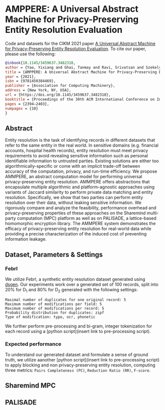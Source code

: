 # AMPPERE: A Universal Abstract Machine for Privacy-Preserving Entity Resolution Evaluation

Code and datasets for the CIKM 2021 paper [A Universal Abstract Machine for Privacy-Preserving Entity Resolution Evaluation](https://dl.acm.org/doi/pdf/10.1145/3459637.3482318). To cite our paper, please use the following:

```bibtex
@inbook{10.1145/3459637.3482318,
author = {Yao, Yixiang and Ghai, Tanmay and Ravi, Srivatsan and Szekely, Pedro},
title = {AMPPERE: A Universal Abstract Machine for Privacy-Preserving Entity Resolution Evaluation},
year = {2021},
isbn = {9781450384469},
publisher = {Association for Computing Machinery},
address = {New York, NY, USA},
url = {https://doi.org/10.1145/3459637.3482318},
booktitle = {Proceedings of the 30th ACM International Conference on Information & Knowledge Management},
pages = {2394–2403},
numpages = {10}
}
```

## Abstract

Entity resolution is the task of identifying records in different datasets that refer to the same entity in the real world. In sensitive domains (e.g. financial accounts, hospital health records), entity resolution must meet privacy requirements to avoid revealing sensitive information such as personal identifiable information to untrusted parties. Existing solutions are either too algorithmically-specific or come with an implicit trade-off between accuracy of the computation, privacy, and run-time efficiency. We propose AMMPERE, an abstract computation model for performing universal privacy-preserving entity resolution. AMMPERE offers abstractions that encapsulate multiple algorithmic and platform-agnostic approaches using variants of Jaccard similarity to perform private data matching and entity resolution. Specifically, we show that two parties can perform entity resolution over their data, without leaking sensitive information. We rigorously compare and analyze the feasibility, performance overhead and privacy-preserving properties of these approaches on the Sharemind multi-party computation (MPC) platform as well as on PALISADE, a lattice-based homomorphic encryption library. The AMMPERE system demonstrates the efficacy of privacy-preserving entity resolution for real-world data while providing a precise characterization of the induced cost of preventing information leakage.


## Dataset, Parameters & Settings

### Febrl

We utilize Febrl, a synthetic entity resolution dataset generated using [dsgen](https://github.com/J535D165/FEBRL-fork-v0.4.2/tree/master/dsgen). Our experiments work over a generated set of 100 records, split into 20% for D<sub>1</sub> and 80% for D<sub>2</sub> generated with the following settings: 

```
Maximal number of duplicates for one original record: 5
Maximum number of modifications per field: 5
Maximum number of modifications per record: 5
Probability distribution for duplicates: zipf
Type of modification: typo, ocr, phonetic
```

We further perform pre-processing and bi-gram, integer tokenization for each record using a [python script](insert link to pre-processing script).

### Expected performance

To understand our generated dataset and formulate a sense of ground truth, we utilize aanother [python script](insert link to pre-processing script) to apply blocking and non privacy-preserving entity resolution, computing three metrics: `Pairs Completeness (PC)`, `Reduction Ratio (RR)`, `F-score`. 

## Sharemind MPC

## PALISADE

